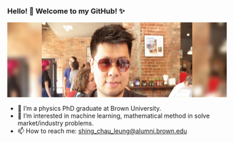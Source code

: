###  Hello! 👋 Welcome to my GitHub! ✨

<img src="me_band.jpg" alt="me" width="572" height="172">

- 🔭 I’m a physics PhD graduate at Brown University. 
- 🌱 I’m interested in machine learning, mathematical method in solve market/industry problems.
- 📫 How to reach me: shing_chau_leung@alumni.brown.edu
